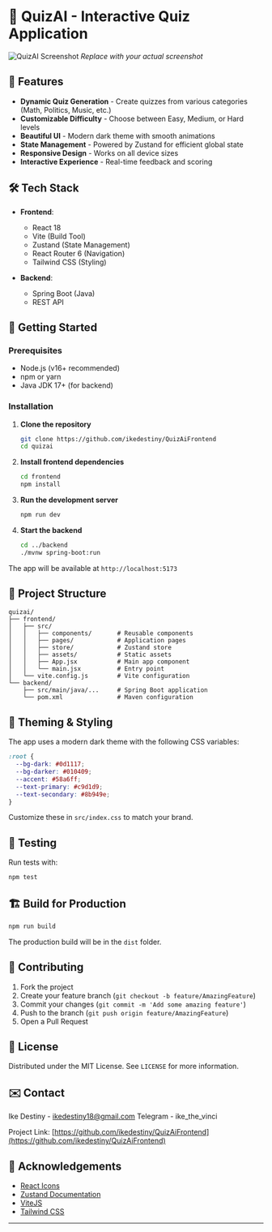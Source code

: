 # 🧠 QuizAI - Interactive Quiz Application

![QuizAI Screenshot](screenshot.png) *Replace with your actual screenshot*

## 🌟 Features

- **Dynamic Quiz Generation** - Create quizzes from various categories (Math, Politics, Music, etc.)
- **Customizable Difficulty** - Choose between Easy, Medium, or Hard levels
- **Beautiful UI** - Modern dark theme with smooth animations
- **State Management** - Powered by Zustand for efficient global state
- **Responsive Design** - Works on all device sizes
- **Interactive Experience** - Real-time feedback and scoring

## 🛠️ Tech Stack

- **Frontend**: 
  - React 18
  - Vite (Build Tool)
  - Zustand (State Management)
  - React Router 6 (Navigation)
  - Tailwind CSS (Styling)

- **Backend**:
  - Spring Boot (Java)
  - REST API

## 🚀 Getting Started

### Prerequisites

- Node.js (v16+ recommended)
- npm or yarn
- Java JDK 17+ (for backend)

### Installation

1. **Clone the repository**
   ```bash
   git clone https://github.com/ikedestiny/QuizAiFrontend
   cd quizai
   ```

2. **Install frontend dependencies**
   ```bash
   cd frontend
   npm install
   ```

3. **Run the development server**
   ```bash
   npm run dev
   ```

4. **Start the backend**
   ```bash
   cd ../backend
   ./mvnw spring-boot:run
   ```

The app will be available at `http://localhost:5173`

## 📂 Project Structure

```
quizai/
├── frontend/
│   ├── src/
│   │   ├── components/       # Reusable components
│   │   ├── pages/            # Application pages
│   │   ├── store/            # Zustand store
│   │   ├── assets/           # Static assets
│   │   ├── App.jsx           # Main app component
│   │   └── main.jsx          # Entry point
│   └── vite.config.js        # Vite configuration
└── backend/
    ├── src/main/java/...     # Spring Boot application
    └── pom.xml               # Maven configuration
```

## 🎨 Theming & Styling

The app uses a modern dark theme with the following CSS variables:

```css
:root {
  --bg-dark: #0d1117;
  --bg-darker: #010409;
  --accent: #58a6ff;
  --text-primary: #c9d1d9;
  --text-secondary: #8b949e;
}
```

Customize these in `src/index.css` to match your brand.

## 🧪 Testing

Run tests with:
```bash
npm test
```

## 🏗️ Build for Production

```bash
npm run build
```

The production build will be in the `dist` folder.

## 🤝 Contributing

1. Fork the project
2. Create your feature branch (`git checkout -b feature/AmazingFeature`)
3. Commit your changes (`git commit -m 'Add some amazing feature'`)
4. Push to the branch (`git push origin feature/AmazingFeature`)
5. Open a Pull Request

## 📜 License

Distributed under the MIT License. See `LICENSE` for more information.

## ✉️ Contact

Ike Destiny - ikedestiny18@gmail.com
Telegram    - ike_the_vinci

Project Link: [https://github.com/ikedestiny/QuizAiFrontend](https://github.com/ikedestiny/QuizAiFrontend)

## 🎉 Acknowledgements

- [React Icons](https://react-icons.github.io/react-icons/)
- [Zustand Documentation](https://zustand-demo.pmnd.rs/)
- [ViteJS](https://vitejs.dev/)
- [Tailwind CSS](https://tailwindcss.com/)

---

